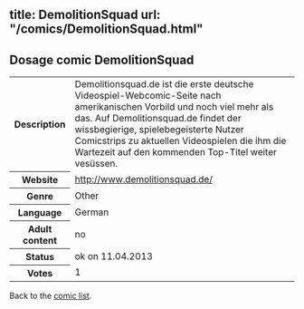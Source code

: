title: DemolitionSquad
url: "/comics/DemolitionSquad.html"
---
Dosage comic DemolitionSquad
-----------------------------------------

<table class="comicinfo">
<tr>
<th>Description</th><td>Demolitionsquad.de ist die erste deutsche Videospiel-Webcomic-Seite nach amerikanischen Vorbild und noch viel mehr als das. Auf Demolitionsquad.de findet der wissbegierige, spielebegeisterte Nutzer Comicstrips zu aktuellen Videospielen die ihm die Wartezeit auf den kommenden Top-Titel weiter vesüssen.</td>
</tr>
<tr>
<th>Website</th><td><a href="http://www.demolitionsquad.de/">http://www.demolitionsquad.de/</a></td>
</tr>
<tr>
<th>Genre</th><td>Other</td>
</tr>
<tr>
<th>Language</th><td>German</td>
</tr>
<tr>
<th>Adult content</th><td>no</td>
</tr>
<tr>
<th>Status</th><td>ok on 11.04.2013</td>
</tr>
<tr>
<th>Votes</th><td>1</div></td>
</tr>
</table>

Back to the [comic list](../comic-index.html).
